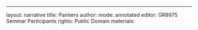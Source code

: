 ---
layout: narrative
title: Painters
author:
mode: annotated
editor: GR8975 Seminar Participants
rights: Public Domain
materials: 